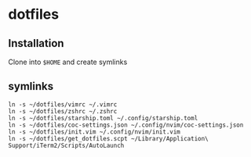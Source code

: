 # dotfiles

## Installation
Clone into `$HOME` and create symlinks

## symlinks
```
ln -s ~/dotfiles/vimrc ~/.vimrc
ln -s ~/dotfiles/zshrc ~/.zshrc
ln -s ~/dotfiles/starship.toml ~/.config/starship.toml
ln -s ~/dotfiles/coc-settings.json ~/.config/nvim/coc-settings.json
ln -s ~/dotfiles/init.vim ~/.config/nvim/init.vim
ln -s ~/dotfiles/get_dotfiles.scpt ~/Library/Application\ Support/iTerm2/Scripts/AutoLaunch
```
